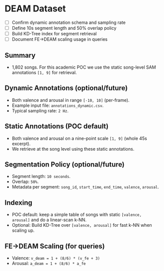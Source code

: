 # DEAM Dataset

- [ ] Confirm dynamic annotation schema and sampling rate
- [ ] Define 10s segment length and 50% overlap policy
- [ ] Build KD-Tree index for segment retrieval
- [ ] Document FE→DEAM scaling usage in queries

## Summary
- 1,802 songs. For this academic POC we use the static song-level SAM
  annotations `[1, 9]` for retrieval.

## Dynamic Annotations (optional/future)
- Both valence and arousal in range `[-10, 10]` (per-frame).
- Example input file: `annotations_dynamic.csv`.
- Typical sampling rate: `2 Hz`.

## Static Annotations (POC default)
- Both valence and arousal on a nine-point scale `[1, 9]` (whole 45s excerpt).
- We retrieve at the song level using these static annotations.

## Segmentation Policy (optional/future)
- Segment length: `10 seconds`.
- Overlap: `50%`.
- Metadata per segment: `song_id`, `start_time`, `end_time`, `valence`, `arousal`.

## Indexing
- POC default: keep a simple table of songs with static `[valence, arousal]` and do
  a linear-scan k-NN.
- Optional: Build KD-Tree over `[valence, arousal]` for fast k-NN when scaling up.

## FE→DEAM Scaling (for queries)
- Valence: `v_deam = 1 + (8/6) * (v_fe + 3)`
- Arousal: `a_deam = 1 + (8/6) * a_fe`
